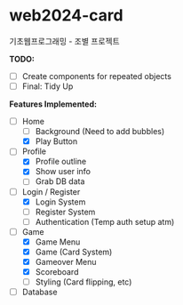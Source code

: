 # web2024-card

기초웹프로그래밍 - 조별 프로젝트

**TODO:**
- [ ] Create components for repeated objects
- [ ] Final: Tidy Up

**Features Implemented:** 
- [ ] Home
  - [ ] Background (Need to add bubbles)
  - [x] Play Button

- [ ] Profile 
  - [x] Profile outline
  - [x] Show user info
  - [ ] Grab DB data

- [ ] Login / Register
  - [x] Login System
  - [ ] Register System
  - [ ] Authentication (Temp auth setup atm)

- [ ] Game
  - [x] Game Menu
  - [x] Game (Card System)
  - [x] Gameover Menu
  - [x] Scoreboard
  - [ ] Styling (Card flipping, etc)

- [ ] Database
